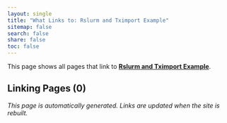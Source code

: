 ```yaml
---
layout: single
title: "What Links to: Rslurm and Tximport Example"
sitemap: false
search: false
share: false
toc: false
---
```


This page shows all pages that link to **[Rslurm and Tximport Example](/compdemos/rslurm_example/)**.

## Linking Pages (0)


*This page is automatically generated. Links are updated when the site is rebuilt.*
